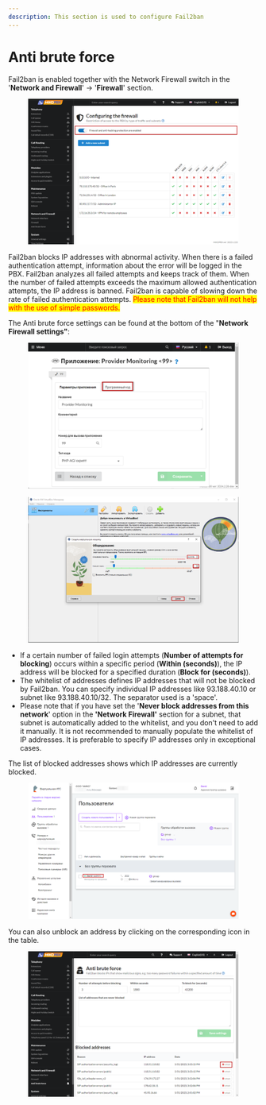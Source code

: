 ```yaml
---
description: This section is used to configure Fail2ban
---
```


# Anti brute force

Fail2ban is enabled together with the Network Firewall switch in the '**Network and Firewall**' → '**Firewall**' section.

<figure><img src="../../.gitbook/assets/new1 (1) (1).png" alt=""><figcaption></figcaption></figure>

Fail2ban blocks IP addresses with abnormal activity. When there is a failed authentication attempt, information about the error will be logged in the PBX. Fail2ban analyzes all failed attempts and keeps track of them. When the number of failed attempts exceeds the maximum allowed authentication attempts, the IP address is banned. Fail2ban is capable of slowing down the rate of failed authentication attempts. <mark style="color:red;">Please note that Fail2ban will not help with the use of simple passwords.</mark>

The Anti brute force settings can be found at the bottom of the "**Network Firewall settings"**:

<figure><img src="../../.gitbook/assets/new2 (3).png" alt=""><figcaption></figcaption></figure>

<figure><img src="../../.gitbook/assets/3 (13).png" alt=""><figcaption></figcaption></figure>

* If a certain number of failed login attempts (**Number of attempts for blocking**) occurs within a specific period (**Within (seconds)**), the IP address will be blocked for a specified duration (**Block for (seconds)**).
* The whitelist of addresses defines IP addresses that will not be blocked by Fail2ban. You can specify individual IP addresses like 93.188.40.10 or subnet like 93.188.40.10/32. The separator used is a 'space'.
* Please note that if you have set the '**Never block addresses from this network**' option in the **'Network Firewall'** section for a subnet, that subnet is automatically added to the whitelist, and you don't need to add it manually. It is not recommended to manually populate the whitelist of IP addresses. It is preferable to specify IP addresses only in exceptional cases.

The list of blocked addresses shows which IP addresses are currently blocked.

<figure><img src="../../.gitbook/assets/4 (19).png" alt=""><figcaption></figcaption></figure>

You can also unblock an address by clicking on the corresponding icon in the table.

<figure><img src="../../.gitbook/assets/new3.png" alt=""><figcaption></figcaption></figure>
